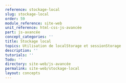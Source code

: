 ```yaml
---
reference: stockage-local
slug: stockage-local
order: 59
module_reference: site-web
unit_reference: html-css-js-avancée
part: js-avancée
concept_categories: ''
title: Stockage local
topics: Utilisation de localStorage et sessionStorage
description: ''
tutorials: ''
Todo: ''
directory: site-web/js-avancée
permalink: site-web/stockage-local
layout: concepts
---
```

